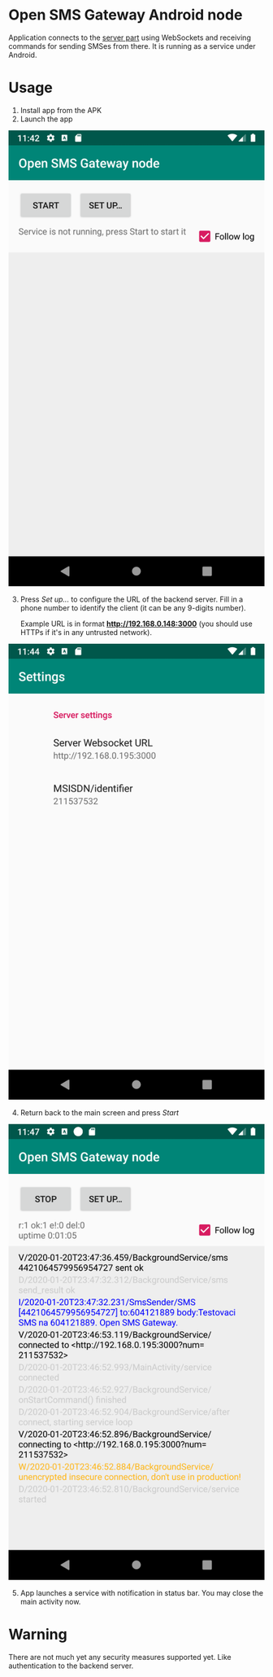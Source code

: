 # Open SMS Gateway Android node
Application connects to the [server part](https://github.com/modularni-urad/open-sms-gateway) using WebSockets and receiving commands for sending SMSes from there. It is running as a service under Android.

# Usage
1. Install app from the APK
2. Launch the app

![Launched](.images/launched.png) 

3. Press *Set up...*  to configure the URL of the backend server. Fill in a phone number to identify the client (it can be any 9-digits number).

   
   Example URL is in format **http://192.168.0.148:3000** (you should use HTTPs if it's in any untrusted network).

![Launched](.images/settings.png) 
   
4. Return back to the main screen and press *Start*

![Launched](.images/running.png)
 
5. App launches a service with notification in status bar. You may close the main activity now.


# Warning

There are not much yet any security measures supported yet. Like authentication to the backend server. 
